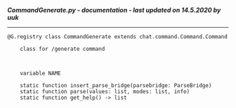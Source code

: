 ***CommandGenerate.py - documentation - last updated on 14.5.2020 by uuk***
___

    @G.registry class CommandGenerate extends chat.command.Command.Command
        
        class for /generate command
        


        variable NAME

        static function insert_parse_bridge(parsebridge: ParseBridge)
        static function parse(values: list, modes: list, info)
        static function get_help() -> list